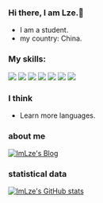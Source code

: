 ### Hi there, I am Lze.👋
- I am a student.<br>
- my country: China.<br>

### My skills:
![](https://img.shields.io/badge/C-000000?logo=C&logoColor=FFCA28) ![](https://img.shields.io/badge/JavaScript-000000?logo=JavaScript&logoColor=FFCA28) ![](https://img.shields.io/badge/Java-000000?logo=Java&logoColor=yellow) ![](https://img.shields.io/badge/Vue.js-green) ![](https://img.shields.io/badge/Python-blue) ![](https://img.shields.io/badge/PHP-blue) ![](https://img.shields.io/badge/html-yellow)

### I think

- Learn more languages.

### about me

[![ImLze's Blog](https://img.shields.io/badge/Blog-Lze.ink-blue)](https://lze.ink)
<!-- [![ImLze's CSDN](https://img.shields.io/badge/CSDN-ImLze-blue)](https://blog.csdn.net/ImLze) -->
<!-- [![ImLze's Home](https://img.shields.io/badge/Home-we-blue)](#) -->
<!-- [![ImLze's WeChat](https://img.shields.io/badge/WeChat-ImLze-blue)](https://mp.weixin.qq.com) -->

### statistical data

[![ImLze's GitHub stats](https://github-readme-stats.vercel.app/api?username=ImLze&count_private=true&show_icons=true&theme=highcontrast)](https://github.com/ImLze)

<!-- [![ImLze's CSDN stats](https://stats.justsong.cn/api/csdn?id=ImLze)](https://blog.csdn.net/ImLze) -->

<!--

### Open Source project

[![Readme Card](https://github-readme-stats.vercel.app/api/pin/?username=ImLze&repo=ImLze.github.io)](https://github.com/ImLze)

-->
